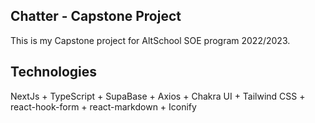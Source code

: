 
## Chatter - Capstone Project

This is my Capstone project for AltSchool SOE program 2022/2023.

## Technologies

NextJs + TypeScript + SupaBase + Axios + Chakra UI + Tailwind CSS + react-hook-form + react-markdown + Iconify


